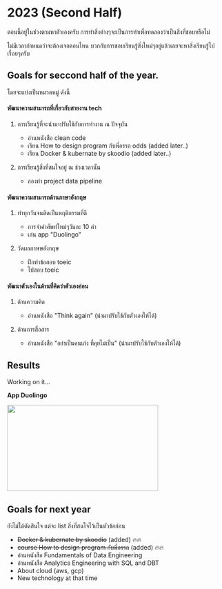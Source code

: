 # 2023 (Second Half)

ตอนนี้อยู่ในช่วงตามหาตัวเองครับ การทำสิ่งต่างๆจะเป็นการทำเพื่อทดลองว่าเป็นสิ่งที่ชอบหรือไม่

ไม่มีเวลากำหนดว่าจะต้องเจอตอนไหน บวกกับการชอบเรียนรู้สิ่งใหม่ๆอยู่แล้วเลยจะหาสิ่งเรียนรู้ไปเรื่อยๆครับ

## Goals for seccond half of the year.

โดยจะแบ่งเป็นหมวดหมู่ ดังนี้

#### พัฒนาความสามารถที่เกี่ยวกับสายงาน tech
1. การเรียนรู้ที่จะนำมาปรับใช้กับการทำงาน ณ ปัจจุบัน
    - อ่านหนังสือ clean code
    - เรียน How to design program กับพี่อรรถ odds (added later..)
    - เรียน Docker & kubernate by skoodio (added later..)

2. การเรียนรู้สิ่งที่สนใจอยู่ ณ ช่วงเวลานั้น
    - ลองทำ project data pipeline

#### พัฒนาความสามารถด้านภาษาอังกฤษ
1. ทำทุกวันจนติดเป็นพฤติกรรมที่ดี
    - การจำคำศัพท๋ใหม่ๆวันละ 10 คำ
    - เล่น app "Duolingo"

2. วัดผลภาษษอังกฤษ
    - ฝึกทำข้อสอบ toeic
    - ไปสอบ toeic

#### พัฒนาตัวเองในด้านที่คิดว่าตัวเองอ่อน
1. ด้านความคิด
    - อ่านหนังสือ "Think again" (นำมาปรับใช้กับตัวเองให้ได้)

2. ด้านการสื่อสาร
    - อ่านหนังสือ "อย่าเป็นคนเก่ง ที่คุยไม่เป็น" (นำมาปรับใช้กับตัวเองให้ได้)

## Results

Working on it...

**App Duolingo**
<div>
<img src="https://cdn.discordapp.com/attachments/1123808676659085322/1136592162818101268/IMG_0695.png" width="350" height="200">
</div>

## Goals for next year

ยังไม่ได้ตัดสินใจ แต่จะ list สิ่งที่สนใจไว้เป็นหัวข้อก่อน

- ~~Docker & kubernate by skoodio~~ (added) 🔥🔥
- ~~course How to design program กับพี่อรรถ~~ (added) 🔥🔥
- อ่านหนังสือ Fundamentals of Data Engineering
- อ่านหนังสือ Analytics Engineering with SQL and DBT
- About cloud (aws, gcp)
- New technology at that time
